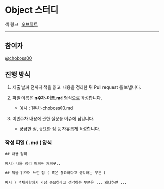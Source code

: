 # Object 스터디

책 링크 : [오브젝트](https://www.yes24.com/Product/UsedShopHub/Hub/74219491)

---

## 참여자

[@choboss00](https://github.com/choboss00)

## 진행 방식

1. 제출 날짜 전까지 책을 읽고, 내용을 정리한 뒤 Pull request 를 보냅니다.

2. 파일 이름은 **n주차-이름.md** 형식으로 작성합니다.
   - 예시 : 1주차-choboss00.md

3. 이번주차 내용에 관한 질문을 이슈에 남깁니다.
   - 궁금한 점, 중요한 점 등 자유롭게 작성합니다.

### 작성 파일 ( .md ) 양식

```
## 내용 정리

예시) 내용 정리 어쩌구 저쩌구..

## 책을 읽으며 느낀 점 ( 혹은 중요하다고 생각하는 부분 )

예시 ) 객체지향에서 가장 중요하다고 생각하는 부분은 ... 왜냐하면 ... 

```

